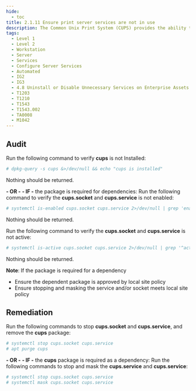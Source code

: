 ```yaml
---
hide:
  - toc
title: 2.1.11 Ensure print server services are not in use
description: The Common Unix Print System (CUPS) provides the ability to print to both local and network printers. A system running CUPS can also accept print jobs from remote systems and print them to local printers. It also provides a web based remote administration capability.
tags:
  - Level 1
  - Level 2
  - Workstation
  - Server
  - Services
  - Configure Server Services
  - Automated
  - IG2
  - IG3
  - 4.8 Uninstall or Disable Unnecessary Services on Enterprise Assets and Software
  - T1203
  - T1210
  - T1543
  - T1543.002
  - TA0008
  - M1042
---
```


## Audit
Run the following command to verify **cups** is not Installed:
```bash
# dpkg-query -s cups &>/dev/null && echo "cups is installed"
```
Nothing should be returned.

**- OR -**
**- IF -** the package is required for dependencies:
Run the following command to verify the **cups.socket** and **cups.service** is not enabled:
```bash
# systemctl is-enabled cups.socket cups.service 2>/dev/null | grep 'enabled'
```
Nothing should be returned.

Run the following command to verify the **cups.socket** and **cups.service** is not active:
```bash
# systemctl is-active cups.socket cups.service 2>/dev/null | grep '^active'
```
Nothing should be returned.

**Note**: If the package is required for a dependency
- Ensure the dependent package is approved by local site policy
- Ensure stopping and masking the service and/or socket meets local site policy


## Remediation
Run the following commands to stop **cups.socket** and **cups.service**, and remove the **cups** package:
```bash
# systemctl stop cups.socket cups.service
# apt purge cups
```

**- OR -**
**- IF -** the **cups** package is required as a dependency:
Run the following commands to stop and mask the **cups.service** and **cups.service**:
```bash
# systemctl stop cups.socket cups.service
# systemctl mask cups.socket cups.service
```
